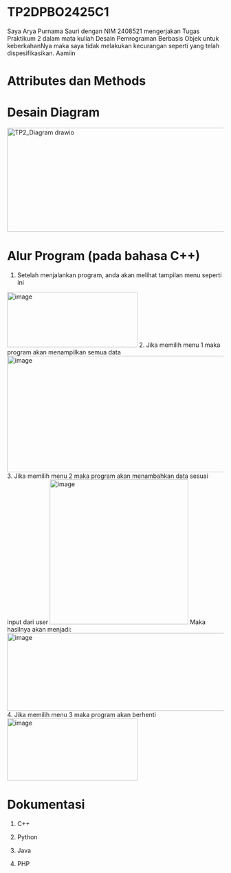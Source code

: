 # TP2DPBO2425C1
Saya Arya Purnama Sauri dengan NIM 2408521 mengerjakan Tugas Praktikum 2 dalam mata kuliah Desain Pemrograman Berbasis Objek untuk keberkahanNya maka saya tidak melakukan kecurangan seperti yang telah dispesifikasikan. Aamiin

# Attributes dan Methods


# Desain Diagram
<img width="622" height="241" alt="TP2_Diagram drawio" src="https://github.com/user-attachments/assets/3ccaac0d-047b-44e1-bb64-f4ce80f30c38" />


# Alur Program (pada bahasa C++)
1. Setelah menjalankan program, anda akan melihat tampilan menu seperti ini
<img width="303" height="128" alt="image" src="https://github.com/user-attachments/assets/ca6c7660-75bf-4e2d-b847-383ecbd8097c" />
2. Jika memilih menu 1 maka program akan menampilkan semua data
<img width="1199" height="270" alt="image" src="https://github.com/user-attachments/assets/2e626444-c44a-4d46-abb3-048926321d9e" />
3. Jika memilih menu 2 maka program akan menambahkan data sesuai input dari user
<img width="322" height="336" alt="image" src="https://github.com/user-attachments/assets/370edfe8-a4ee-49a7-8f68-81bc8f50c1d8" />
Maka hasilnya akan menjadi:
<img width="1205" height="181" alt="image" src="https://github.com/user-attachments/assets/b6b39a83-7cdf-4133-babf-d4b51ada4000" />
4. Jika memilih menu 3 maka program akan berhenti
<img width="303" height="144" alt="image" src="https://github.com/user-attachments/assets/5a0723d4-c3e9-44fd-a6ad-58dc13b173f4" />

# Dokumentasi
1. C++

2. Python

3. Java

4. PHP
